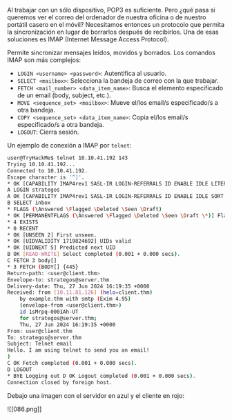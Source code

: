Al trabajar con un sólo dispositivo, POP3 es suficiente. Pero ¿qué pasa si queremos ver el correo del ordenador de nuestra oficina o de nuestro portátil casero en el móvil? Necesitamos entonces un protocolo que permita la sincronización en lugar de borrarlos después de recibirlos. Una de esas soluciones es IMAP (Internet Message Access Protocol).

Permite sincronizar mensajes leídos, movidos y borrados. Los comandos IMAP son más complejos:

- `LOGIN <username> <password>`: Autentifica al usuario.
- `SELECT <mailbox>`: Selecciona la bandeja de correo con la que trabajar.
- `FETCH <mail_number> <data_item_name>`: Busca  el elemento especificado de un email (body, subject, etc.).
- `MOVE <sequence_set> <mailbox>`: Mueve el/los email/s especificado/s a otra bandeja.
- `COPY <sequence_set> <data_item_name>`: Copia el/los email/s especificado/s a otra bandeja.
- `LOGOUT`: Cierra sesión.

Un ejemplo de conexión a IMAP por `telnet`:

```bash
user@TryHackMe$ telnet 10.10.41.192 143 
Trying 10.10.41.192... 
Connected to 10.10.41.192. 
Escape character is '^]'. 
* OK [CAPABILITY IMAP4rev1 SASL-IR LOGIN-REFERRALS ID ENABLE IDLE LITERAL+ STARTTLS AUTH=PLAIN] Dovecot (Ubuntu) ready. 
A LOGIN strategos 
A OK [CAPABILITY IMAP4rev1 SASL-IR LOGIN-REFERRALS ID ENABLE IDLE SORT SORT=DISPLAY THREAD=REFERENCES THREAD=REFS THREAD=ORDEREDSUBJECT MULTIAPPEND URL-PARTIAL CATENATE UNSELECT CHILDREN NAMESPACE UIDPLUS LIST-EXTENDED I18NLEVEL=1 CONDSTORE QRESYNC ESEARCH ESORT SEARCHRES WITHIN CONTEXT=SEARCH LIST-STATUS BINARY MOVE SNIPPET=FUZZY PREVIEW=FUZZY PREVIEW STATUS=SIZE SAVEDATE LITERAL+ NOTIFY SPECIAL-USE] Logged in 
B SELECT inbox 
* FLAGS (\Answered \Flagged \Deleted \Seen \Draft) 
* OK [PERMANENTFLAGS (\Answered \Flagged \Deleted \Seen \Draft \*)] Flags permitted. 
* 4 EXISTS 
* 0 RECENT 
* OK [UNSEEN 2] First unseen. 
* OK [UIDVALIDITY 1719824692] UIDs valid 
* OK [UIDNEXT 5] Predicted next UID 
B OK [READ-WRITE] Select completed (0.001 + 0.000 secs). 
C FETCH 3 body[] 
* 3 FETCH (BODY[] {445} 
Return-path: <user@client.thm> 
Envelope-to: strategos@server.thm 
Delivery-date: Thu, 27 Jun 2024 16:19:35 +0000 
Received: from [10.11.81.126] (helo=client.thm)         
	by example.thm with smtp (Exim 4.95)         
	(envelope-from <user@client.thm>)         
	id 1sMrpq-0001Ah-UT         
	for strategos@server.thm;         
	Thu, 27 Jun 2024 16:19:35 +0000 
From: user@client.thm 
To: strategos@server.thm 
Subject: Telnet email  
Hello. I am using telnet to send you an email! 
) 
C OK Fetch completed (0.001 + 0.000 secs). 
D LOGOUT 
* BYE Logging out D OK Logout completed (0.001 + 0.000 secs). 
Connection closed by foreign host.
```

Debajo una imagen con el servidor en azul y el cliente en rojo:

![[086.png]]
